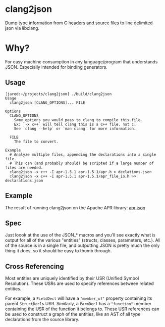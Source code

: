 # clang2json

Dump type information from C headers and source files to line delimited json via libclang.

# Why?

For easy machine consumption in any language/program that understands JSON. Especially intended for binding generators.

## Usage

```
[jared:~/projects/clang2json] ./build/clang2json
Usage
  clang2json [CLANG_OPTIONS]... FILE

Options
  CLANG_OPTIONS
    Same options you would pass to clang to compile this file.
    Ex: `-x c++` will tell clang this is a c++ file, not c.
    See `clang --help` or `man clang` for more information.

  FILE
    The file to convert.

Example
  # Analyze multiple files, appending the declarations into a single file.
  # This can (and probably should) be scripted if a large number of files are needed.
  clang2json -x c++ -I apr-1.5.1 apr-1.5.1/apr.h > declations.json
  clang2json -x c++ -I apr-1.5.1 apr-1.5.1/apr_file_io.h >> declarations.json
```

## Example

The result of running clang2json on the Apache APR library: [apr.json](https://github.com/jbreeden/clang2json/blob/master/apr.json)

## Spec

Just loook at the use of the JSON_* macros and you'll see exactly what is output for all of the various "entities" (structs, classes, parameters, etc.). All of the source is in a single file, and outputting JSON is pretty much the only thing it does, so it should be easy to thumb through.

## Cross Referencing

Most entities are uniquely identified by their USR (Unified Symbol Resolution). These USRs are used to specify references
between related entities.

For example, a `FieldDecl` will have a `"member_of"` property containing its parent `StructDecl`s USR. Similarly, a `ParmDecl` has a `"function"` member containing the USR of the function it belongs to. These USR references can
be used to construct a graph of the entities, like an AST of all type declarations from the source library.
